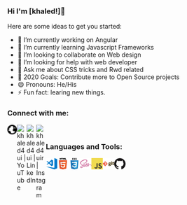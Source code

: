 ### Hi I'm [khaled!]👋

Here are some ideas to get you started:

- 🔭 I’m currently working on Angular
- 🌱 I’m currently learning Javascript Frameworks
- 👯 I’m looking to collaborate on Web design
- 🤔 I’m looking for help with web developer
- 💬 Ask me about CSS tricks and Rwd related
- 🥅 2020 Goals: Contribute more to Open Source projects
- 😄 Pronouns: He/His
- ⚡ Fun fact: learing new things.


### Connect with me:

[<img align="left" alt="khaled4ui.com" width="22px" src="https://raw.githubusercontent.com/iconic/open-iconic/master/svg/globe.svg" />][website]
[<img align="left" alt="khaled4ui | YouTube" width="22px" src="https://cdn.jsdelivr.net/npm/simple-icons@v3/icons/youtube.svg" />][youtube]
[<img align="left" alt="khaled4ui | LinkedIn" width="22px" src="https://cdn.jsdelivr.net/npm/simple-icons@v3/icons/linkedin.svg" />][linkedin]
[<img align="left" alt="khaled4uir | Instagram" width="22px" src="https://cdn.jsdelivr.net/npm/simple-icons@v3/icons/instagram.svg" />][instagram]

<br />


### Languages and Tools:


<img align="left" alt="Visual Studio Code" width="26px" src="https://raw.githubusercontent.com/github/explore/80688e429a7d4ef2fca1e82350fe8e3517d3494d/topics/visual-studio-code/visual-studio-code.png" />
<img align="left" alt="HTML5" width="26px" src="https://raw.githubusercontent.com/github/explore/80688e429a7d4ef2fca1e82350fe8e3517d3494d/topics/html/html.png" />
<img align="left" alt="CSS3" width="26px" src="https://raw.githubusercontent.com/github/explore/80688e429a7d4ef2fca1e82350fe8e3517d3494d/topics/css/css.png" />
<img align="left" alt="Sass" width="26px" src="https://raw.githubusercontent.com/github/explore/80688e429a7d4ef2fca1e82350fe8e3517d3494d/topics/sass/sass.png" />
<img align="left" alt="JavaScript" width="26px" src="https://raw.githubusercontent.com/github/explore/80688e429a7d4ef2fca1e82350fe8e3517d3494d/topics/javascript/javascript.png" />
<img align="left" alt="Git" width="26px" src="https://raw.githubusercontent.com/github/explore/80688e429a7d4ef2fca1e82350fe8e3517d3494d/topics/git/git.png" />
<img align="left" alt="GitHub" width="26px" src="https://raw.githubusercontent.com/github/explore/78df643247d429f6cc873026c0622819ad797942/topics/github/github.png" />



[website]: https://khaled4dev
[youtube]: https://www.youtube.com/channel/UCrcKhLHLgp0sGguNgVRbscg
[instagram]: https://www.instagram.com/khaled4ui/
[linkedin]: https://linkedin.com/in/md-khaled-b7b570154

